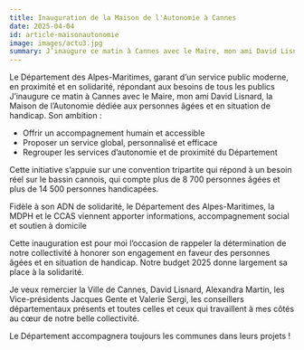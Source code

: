 ```yaml
---
title: Inauguration de la Maison de l'Autonomie à Cannes
date: 2025-04-04
id: article-maisonautonomie
image: images/actu3.jpg
summary: J’inaugure ce matin à Cannes avec le Maire, mon ami David Lisnard, la Maison de l’Autonomie  dédiée aux personnes âgées et en situation de handicap.
---
```

Le Département des Alpes-Maritimes, garant d’un service public moderne, en proximité et en solidarité, répondant aux besoins de tous les publics 
J’inaugure ce matin à Cannes avec le Maire, mon ami David Lisnard, la Maison de l’Autonomie  dédiée aux personnes âgées et en situation de handicap. Son ambition :
- Offrir un accompagnement humain et accessible
- Proposer un service global, personnalisé et efficace
- Regrouper les services d’autonomie et de proximité du Département

Cette initiative s’appuie sur une convention tripartite qui répond à un besoin réel sur le bassin cannois, qui compte plus de 8 700 personnes âgées et plus de 14 500 personnes handicapées.

Fidèle à son ADN de solidarité, le Département des Alpes-Maritimes, la MDPH et le CCAS viennent apporter informations, accompagnement social et soutien à domicile 

Cette inauguration est pour moi l’occasion de rappeler la détermination de notre collectivité à honorer son engagement en faveur des personnes âgées et en situation de handicap. Notre budget 2025 donne largement sa place à la solidarité.

Je veux remercier la Ville de Cannes, David Lisnard, Alexandra Martin, les Vice-présidents Jacques Gente et Valerie Sergi, les conseillers départementaux présents et toutes celles et ceux qui travaillent à mes côtés au cœur de notre belle collectivité. 

Le Département accompagnera toujours les communes dans leurs projets !
